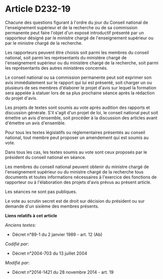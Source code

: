 # Article D232-19

Chacune des questions figurant à l'ordre du jour du Conseil national de l'enseignement supérieur et de la recherche ou de sa
commission permanente peut faire l'objet d'un exposé introductif présenté par un rapporteur désigné par le ministre chargé de
l'enseignement supérieur ou par le ministre chargé de la recherche. 

Les rapporteurs peuvent être choisis soit parmi les membres du conseil national, soit parmi les représentants du ministère
chargé de l'enseignement supérieur ou du ministère chargé de la recherche, soit parmi les représentants des autres ministères
concernés. 

Le conseil national ou sa commission permanente peut soit exprimer son avis immédiatement sur le rapport qui lui est
présenté, soit charger un ou plusieurs de ses membres d'élaborer le projet d'avis sur lequel la formation sera appelée à
statuer lors de sa plus prochaine séance après la rédaction du projet d'avis. 

Les projets de textes sont soumis au vote après audition des rapports et discussion générale. S'il s'agit d'un projet de loi,
le conseil national peut soit émettre un avis d'ensemble, soit procéder à la discussion des articles avant d'émettre un avis
d'ensemble. 

Pour tous les textes législatifs ou réglementaires présentés au conseil national, tout membre peut proposer un amendement qui
est soumis au vote. 

Dans tous les cas, les textes soumis au vote sont ceux proposés par le président du conseil national en séance. 

Les membres du conseil national peuvent obtenir du ministre chargé de l'enseignement supérieur ou du ministre chargé de la
recherche tous documents et toutes informations nécessaires à l'exercice des fonctions de rapporteur ou à l'élaboration des
projets d'avis prévus au présent article. 

Les séances ne sont pas publiques. 

Le vote au scrutin secret est de droit sur décision du président ou sur demande d'un sixième des membres présents.

**Liens relatifs à cet article**

_Anciens textes_:

  - Décret n°89-1 du 2 janvier 1989 - art. 12 (Ab)

_Codifié par_:

  - Décret n°2004-703 du 13 juillet 2004

_Modifié par_:

  - Décret n°2014-1421 du 28 novembre 2014 - art. 19
